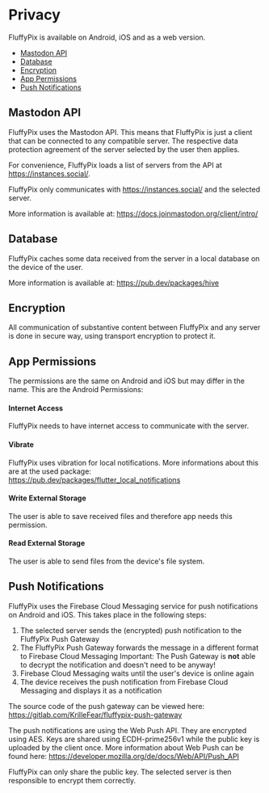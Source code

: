 # Privacy

FluffyPix is available on Android, iOS and as a web version.

*   [Mastodon API](#1)
*   [Database](#2)
*   [Encryption](#3)
*   [App Permissions](#4)
*   [Push Notifications](#5)

## Mastodon API<a id="1"/>
FluffyPix uses the Mastodon API. This means that FluffyPix is just a client that can be connected to any compatible server. The respective data protection agreement of the server selected by the user then applies.

For convenience, FluffyPix loads a list of servers from the API at https://instances.social/.

FluffyPix only communicates with https://instances.social/ and the selected server.

More information is available at: https://docs.joinmastodon.org/client/intro/

## Database<a id="2"/>
FluffyPix caches some data received from the server in a local database on the device of the user.

More information is available at: https://pub.dev/packages/hive

## Encryption<a id="3"/>
All communication of substantive content between FluffyPix and any server is done in secure way, using transport encryption to protect it.

## App Permissions<a id="4"/>

The permissions are the same on Android and iOS but may differ in the name. This are the Android Permissions:

#### Internet Access
FluffyPix needs to have internet access to communicate with the server.

#### Vibrate
FluffyPix uses vibration for local notifications. More informations about this are at the used package: https://pub.dev/packages/flutter_local_notifications

#### Write External Storage
The user is able to save received files and therefore app needs this permission.

#### Read External Storage
The user is able to send files from the device's file system.

## Push Notifications<a id="6"/>
FluffyPix uses the Firebase Cloud Messaging service for push notifications on Android and iOS. This takes place in the following steps:
1. The selected server sends the (encrypted) push notification to the FluffyPix Push Gateway
2. The FluffyPix Push Gateway forwards the message in a different format to Firebase Cloud Messaging
    Important: The Push Gateway is **not** able to decrypt the notification and doesn't need to be anyway!
3. Firebase Cloud Messaging waits until the user's device is online again
4. The device receives the push notification from Firebase Cloud Messaging and displays it as a notification

The source code of the push gateway can be viewed here: https://gitlab.com/KrilleFear/fluffypix-push-gateway

The push notifications are using the Web Push API. They are encrypted using AES. Keys are shared using ECDH-prime256v1 while the public key is uploaded by the client once. More information about Web Push can be found here: https://developer.mozilla.org/de/docs/Web/API/Push_API

FluffyPix can only share the public key. The selected server is then responsible to encrypt them correctly.
